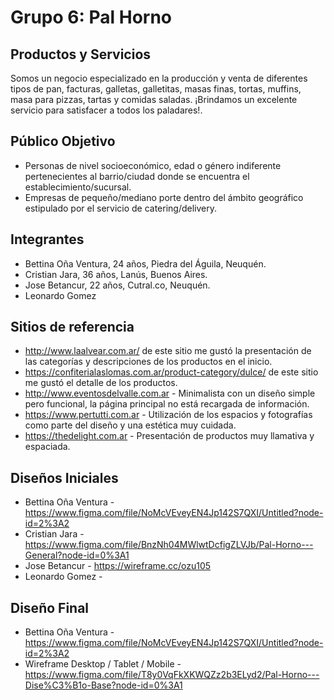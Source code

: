 # Grupo 6: Pal Horno

## Productos y Servicios

Somos un negocio especializado en la producción y venta de diferentes tipos de pan, facturas, galletas, galletitas, masas finas, tortas, muffins, masa para pizzas, tartas y comidas saladas. ¡Brindamos un excelente servicio para satisfacer a todos los paladares!.

## Público Objetivo

* Personas de nivel socioeconómico, edad o género indiferente pertenecientes al barrio/ciudad donde se encuentra el establecimiento/sucursal.
* Empresas de pequeño/mediano porte dentro del ámbito geográfico estipulado por el servicio de catering/delivery.

## Integrantes

* Bettina Oña Ventura, 24 años, Piedra del Águila, Neuquén.
* Cristian Jara, 36 años, Lanús, Buenos Aires.
* Jose Betancur, 22 años, Cutral.co, Neuquén.
* Leonardo Gomez

## Sitios de referencia

* <http://www.laalvear.com.ar/> de este sitio me gustó la presentación de las categorías y descripciones de los productos en el inicio.
* <https://confiterialaslomas.com.ar/product-category/dulce/> de este sitio me gustó el detalle de los productos.
* <http://www.eventosdelvalle.com.ar> - Minimalista con un diseño simple pero funcional, la página principal no está recargada de información.
* <https://www.pertutti.com.ar> - Utilización de los espacios y fotografías como parte del diseño y una estética muy cuidada.
* <https://thedelight.com.ar> - Presentación de productos muy llamativa y espaciada.

## Diseños Iniciales

* Bettina Oña Ventura - <https://www.figma.com/file/NoMcVEveyEN4Jp142S7QXI/Untitled?node-id=2%3A2>
* Cristian Jara - <https://www.figma.com/file/BnzNh04MWlwtDcfigZLVJb/Pal-Horno---General?node-id=0%3A1>
* Jose Betancur - <https://wireframe.cc/ozu105>
* Leonardo Gomez - 

## Diseño Final

* Bettina Oña Ventura - <https://www.figma.com/file/NoMcVEveyEN4Jp142S7QXI/Untitled?node-id=2%3A2>
* Wireframe Desktop / Tablet / Mobile - <https://www.figma.com/file/T8y0VqFkXKWQZz2b3ELyd2/Pal-Horno---Dise%C3%B1o-Base?node-id=0%3A1>
